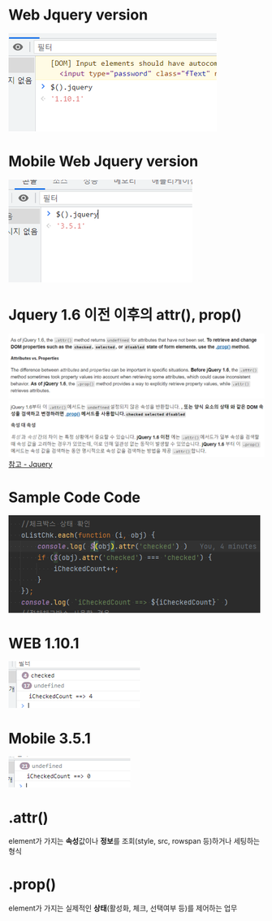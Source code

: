# Web Jquery version

![IMG](./public/4.png)

# Mobile Web Jquery version

![IMG](./public/1.png)

# Jquery 1.6 이전 이후의 attr(), prop()

![IMG](./public/5.png)
![IMG](./public/6.png)
[참고 - Jquery](https://api.jquery.com/attr/)

# Sample Code Code

![IMG](./public/9.png)

# WEB 1.10.1

![IMG](./public/7.png)

# Mobile 3.5.1

![IMG](./public/8.png)

# .attr()
element가 가지는 **속성**값이나 **정보**를 조회(style, src, rowspan 등)하거나 세팅하는 형식

# .prop()
element가 가지는 실제적인 **상태**(활성화, 체크, 선택여부 등)를 제어하는 업무

​
